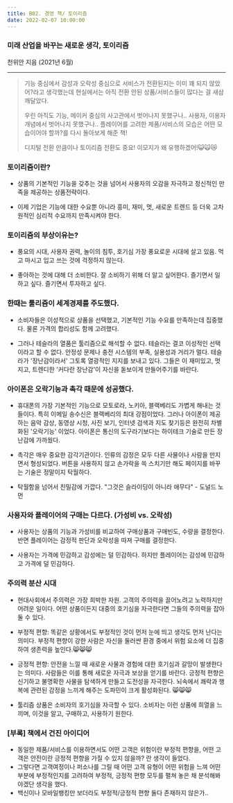 ```yaml
---
title: B02. 경영 책/ 토이리즘
date: 2022-02-07 10:00:00
---
```


### 미래 산업을 바꾸는 새로운 생각, 토이리즘 
천위안 지음 (2021년 6월)

---

> 기능 중심에서 감성과 오락성 중심으로 서비스가 전환된지는 이미 꽤 되지 않았어?라고 생각했는데 현실에서는 아직 전환 안된 상품/서비스들이 많다는 걸 새삼 깨달았다. 
>
> 우린 아직도 기능, 메이커 중심의 사고관에서 벗어나지 못했구나.. 사용자, 이용자 개념에서 벗어나지 못했구나.. 플레이어를 고려한 제품/서비스의 모습은 어떤 모습이어야 할까?를 다시 돌아보게 해준 책! 
>
> 디지털 전환 만큼이나 토이리즘 전환도 중요! 이모지가 왜 유행하겠어!😺🙀😿


### 토이리즘이란?

 - 상품의 기본적인 기능을 갖추는 것을 넘어서 사용자의 오감을 자극하고 정신적인 만족을 제공하는 상품전략이다. 

 - 이제 기업은 기능에 대한 수요뿐 아니라 흥미, 재미, 멋, 새로운 트렌드 등 더욱 고차원적인 심리적 수요까지 만족시켜야 한다.

### 토이리즘의 부상이유는?

- 풍요의 시대, 사용자 권력, 놀이의 침투, 호기심
가장 풍요로운 시대에 살고 있음. 먹고 마시고 입고 쓰는 것에 걱정하지 않는다. 

- 좋아하는 것에 대해 더 소비한다. 잘 소비하기 위해 더 알고 싶어한다. 즐기면서 일하고 싶다. 즐기면서 투자하고 싶다.

### 한때는 툴리즘이 세계경제를 주도했다. 

- 소비자들은 이성적으로 상품을 선택했고, 기본적인 기능 수요를 만족하는데 집중했다. 물론 가격의 합리성도 함께 고려했다. 

- 그러나 테슬라의 열품은 툴리즘으로 해석할 수 없다. 테슬라는 결코 이성적인 선택이라고 할 수 없다. 안정성 문제나 충전 시스템의 부족, 실용성과 거리가 멀다. 테슬라가 '장난감이라서' 그토록 열광적인 지지를 보내고 있다. 그들은 이 재미있고, 멋지고, 트렌디한 '커다란 장난감'이 자신을 돋보이게 만들어주기를 바란다.

### 아이폰은 오락기능과 촉각 때문에 성공했다.

- 휴대폰의 가장 기본적인 기능으로 모토로라, 노키아, 블랙베리도 가볍게 해내는 것들이다. 특히 이메일 송수신은 블랙베리의 최대 강점이었다. 그러나 아이폰이 제공하는 음악 감상, 동영상 시청, 사진 보기, 인터넷 검색과 지도 찾기등은 완전히 차별화된 '오락기능' 이었다. 아이폰은 통신의 도구라기보다는 하이테크 기술로 만든 장난감에 가까웠다.

- 촉각은 매우 중요한 감각기관이다. 인류의 감정은 모두 다른 사물이나 사람을 만지면서 형성되었다. 버튼을 사용하지 않고 손가락을 쓱 스치기만 해도 페이지를 바꾸는 기술은 정말이지 탁월하다. 
- 탁월함을 넘어서 친밀감에 가깝다. "그것은 슬라이딩이 아니라 애무다" - 도널드 노먼

### 사용자와 플레이어의 구매는 다르다. (가성비 vs. 오락성)

- 사용자는 상품의 기능과 가성비를 비교하여 구매상품과 구매빈도, 수량을 결정한다. 반면 플레이어는 감정적 판단과 오락성을 따져 구매를 결정한다.

- 사용자는 가격에 민감하고 감성에는 덜 민감하다. 하지만 플레이어는 감성에 민감하고 가격에 덜 민감하다.

### 주의력 분산 시대

- 현대사회에서 주의력은 가장 희박한 자원. 고객의 주의력을 끌어노려고 노력하지만 어려운 일이다. 어떤 상품이든지 대중의 호기심을 자극한다면 그들의 주의력을 잡아 둘 수 있다. 

- 부정적 편향: 똑같은 상황에서도 부정적인 것이 먼저 눈에 띄고 생각도 먼저 난다는 의미다. 부정적 편향이 강한 사람은 자신을 둘러싼 환경 중에서 위험 요소에 더 집중하여 생존력을 높인다.😸😸😸

- 긍정적 편향: 안전을 느낄 때 새로운 사물과 경험에 대한 호기심과 갈망이 발생한다는 의미다. 사람들은 이를 통해 새로운 자극과 보상을 얻기를 바란다. 긍정적 편향은 신기하고 불명확한 사물을 탐색하게 만들고 도전성을 자극한다. 뇌속에서 쾌락과 행복에 관련된 감정을 느끼게 해주는 도파민이 크게 활성화된다. 😸😸😸

- 툴리즘 상품은 소비자의 호기심을 자극할 수 있다. 소비자는 이런 상품에 희열을 느끼며, 이것을 알고, 구매하고, 사용하기 원한다.

### [부록] 책에서 건진 아이디어

- 동일한 제품/서비스를 이용하면서도 어떤 고객은 위험이란 부정적 편향을, 어떤 고객은 안전이란 긍정적 편향을 가질 수 있지 않을까? 란 생각이 들었다.
- 그렇다면 고객여정이나 퍼소나를 그릴 때 어떤 고객 유형이 어떤 위험을 느껴 어떤 부분에 부정적인지를 고려하여 부정적, 긍정적 편향 모두를 펼쳐 놓은 채 분석해봐야겠단 생각을 했다.
- 백신이나 모바일뱅킹만 보더라도 부정적/긍정적 편향 둘다 존재하지 않은가..

